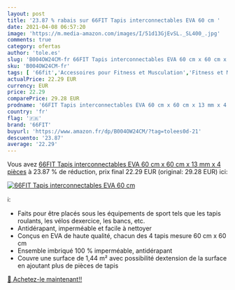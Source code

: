 ```yaml
---
layout: post
title: '23.87 % rabais sur 66FIT Tapis interconnectables EVA 60 cm '
date: 2021-04-08 06:57:20
image: 'https://m.media-amazon.com/images/I/51d13GjEvSL._SL400_.jpg'
comments: true
category: ofertas
author: 'tole.es'
slug: 'B004OW24CM-fr 66FIT Tapis interconnectables EVA 60 cm x 60 cm x 13 mm x...'
sku: 'B004OW24CM-fr'
tags: [ '66fit','Accessoires pour Fitness et Musculation','Fitness et Musculation','Sports et Loisirs','Tapis de fitness', ]
actualPrice: 22.29 EUR
currency: EUR
price: 22.29
comparePrice: 29.28 EUR
prodname: '66FIT Tapis interconnectables EVA 60 cm x 60 cm x 13 mm x 4 pièces'
country: 'fr'
flag: '🇫🇷'
brand: '66FIT'
buyurl: 'https://www.amazon.fr/dp/B004OW24CM/?tag=tolees0d-21'
descuento: '23.87'
average: '22.29'
---
```


Vous avez [66FIT Tapis interconnectables EVA 60 cm x 60 cm x 13 mm x 4 pièces](https://www.amazon.fr/dp/B004OW24CM/?tag=tolees0d-21)  à  23.87 % de réduction, prix final  22.29 EUR (original: 29.28 EUR) ici:

[![66FIT Tapis interconnectables EVA 60 cm ](https://m.media-amazon.com/images/I/51d13GjEvSL._SL400_.jpg)](https://www.amazon.fr/dp/B004OW24CM/?tag=tolees0d-21)

ℹ️:

- Faits pour être placés sous les équipements de sport tels que les tapis roulants, les vélos dexercice, les bancs, etc.
- Antidérapant, imperméable et facile à nettoyer
- Conçus en EVA de haute qualité, chacun des 4 tapis mesure 60 cm x 60 cm
- Ensemble imbriqué 100 % imperméable, antidérapant
- Couvre une surface de 1,44 m² avec possibilité dextension de la surface en ajoutant plus de pièces de tapis

[🛒 Achetez-le maintenant!!](https://www.amazon.fr/dp/B004OW24CM/?tag=tolees0d-21)
